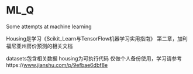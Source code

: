 # ML_Q
Some attempts at machine learning

Housing是学习《Scikit_Learn与TensorFlow机器学习实用指南》 第二章，加利福尼亚州房价预测的相关文档

datasets包含相关数据
housing为可执行代码
仅做个人备份使用，学习请参考https://www.jianshu.com/p/9efbae6dbf8e
